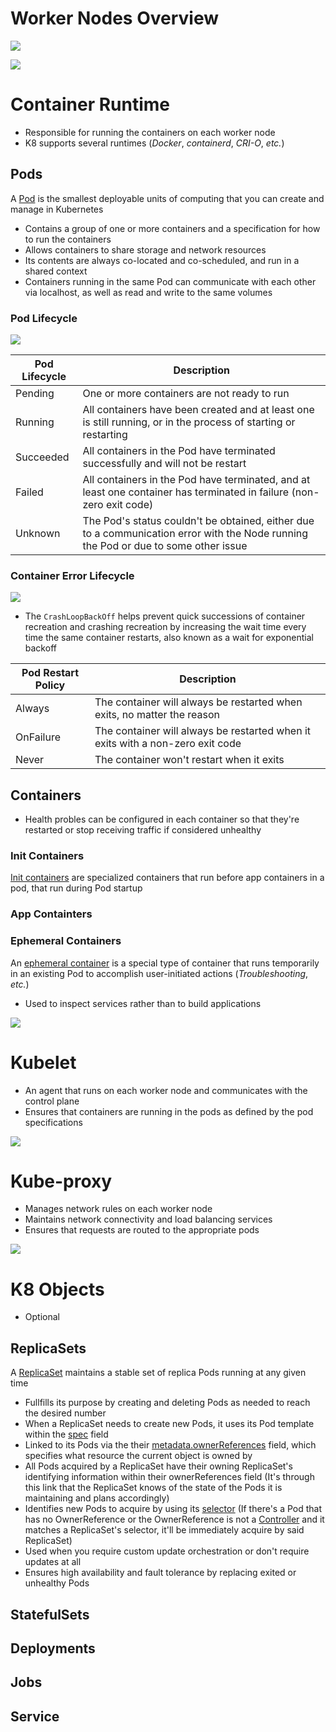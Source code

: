 # Worker Nodes Overview

![](https://github.com/JonmarCorpuz/SecondBrain/blob/main/Assets/More%20Assets/Screenshot%202024-11-14%20171455.png)

![](https://github.com/JonmarCorpuz/SecondBrain/blob/main/Assets/Whitespace.png)

# Container Runtime

* Responsible for running the containers on each worker node
* K8 supports several runtimes (*Docker*, *containerd*, *CRI-O*, *etc.*)

## Pods

A [Pod](https://kubernetes.io/docs/concepts/workloads/pods/#:~:text=the%20smallest%20deployable%20units%20of%20computing%20that%20you%20can%20create%20and%20manage%20in%20Kubernetes) is the smallest deployable units of computing that you can create and manage in Kubernetes

* Contains a group of one or more containers and a specification for how to run the containers
* Allows containers to share storage and network resources
* Its contents are always co-located and co-scheduled, and run in a shared context
* Containers running in the same Pod can communicate with each other via localhost, as well as read and write to the same volumes

### Pod Lifecycle

![](https://github.com/JonmarCorpuz/SecondBrain/blob/main/Assets/More%20Assets/Screenshot%202024-11-14%20181849.png)

| Pod Lifecycle | Description |
| --- | --- |
| Pending | One or more containers are not ready to run |
| Running | All containers have been created and at least one is still running, or in the process of starting or restarting |
| Succeeded | All containers in the Pod have terminated successfully and will not be restart |
| Failed | All containers in the Pod have terminated, and at least one container has terminated in failure (non-zero exit code) |
| Unknown | The Pod's status couldn't be obtained, either due to a communication error with the Node running the Pod or due to some other issue |

### Container Error Lifecycle

![](https://github.com/JonmarCorpuz/SecondBrain/blob/main/Assets/More%20Assets/Screenshot%202024-11-14%20192429.png)

* The `CrashLoopBackOff` helps prevent quick successions of container recreation and crashing recreation by increasing the wait time every time the same container restarts, also known as a wait for exponential backoff

| Pod Restart Policy | Description |
| --- | --- |
| Always | The container will always be restarted when exits, no matter the reason |
| OnFailure | The container will always be restarted when it exits with a non-zero exit code |
| Never | The container won't restart when it exits |

## Containers

* Health probles can be configured in each container so that they're restarted or stop receiving traffic if considered unhealthy

### Init Containers

[Init containers](https://kubernetes.io/docs/concepts/workloads/pods/init-containers/#:~:text=specialized%20containers%20that,Pod) are specialized containers that run before app containers in a pod, that run during Pod startup

### App Containters

### Ephemeral Containers

An [ephemeral container](https://kubernetes.io/docs/concepts/workloads/pods/ephemeral-containers/#:~:text=a%20special%20type,accomplish%20user%2Dinitiated) is a special type of container that runs temporarily in an existing Pod to accomplish user-initiated actions (*Troubleshooting*, *etc.*)

* Used to inspect services rather than to build applications

![](https://github.com/JonmarCorpuz/SecondBrain/blob/main/Assets/Whitespace.png)

# Kubelet

* An agent that runs on each worker node and communicates with the control plane
* Ensures that containers are running in the pods as defined by the pod specifications

![](https://github.com/JonmarCorpuz/SecondBrain/blob/main/Assets/Whitespace.png)

# Kube-proxy

* Manages network rules on each worker node
* Maintains network connectivity and load balancing services
* Ensures that requests are routed to the appropriate pods

![](https://github.com/JonmarCorpuz/SecondBrain/blob/main/Assets/Whitespace.png)

# K8 Objects

* Optional

## ReplicaSets

A [ReplicaSet](https://kubernetes.io/docs/concepts/workloads/controllers/replicaset/#:~:text=purpose%20is%20to-,maintain%20a%20stable%20set%20of%20replica%20Pods%20running%20at%20any%20given%20time,-.%20Usually%2C%20you%20define) maintains a stable set of replica Pods running at any given time

* Fullfills its purpose by creating and deleting Pods as needed to reach the desired number
* When a ReplicaSet needs to create new Pods, it uses its Pod template within the [spec](link.com) field 
* Linked to its Pods via the their [metadata.ownerReferences](https://kubernetes.io/docs/concepts/workloads/controllers/replicaset/#:~:text=purpose%20is%20to-,maintain%20a%20stable%20set%20of%20replica%20Pods%20running%20at%20any%20given%20time,-.%20Usually%2C%20you%20define) field, which specifies what resource the current object is owned by
* All Pods acquired by a ReplicaSet have their owning ReplicaSet's identifying information within their ownerReferences field (It's through this link that the ReplicaSet knows of the state of the Pods it is maintaining and plans accordingly)
* Identifies new Pods to acquire by using its [selector](link.com) (If there's a Pod that has no OwnerReference or the OwnerReference is not a [Controller](https://kubernetes.io/docs/concepts/architecture/controller/#:~:text=a%20control%20loop%20is%20a%20non%2Dterminating%20loop%20that%20regulates%20the%20state%20of%20a%20system) and it matches a ReplicaSet's selector, it'll be immediately acquire by said ReplicaSet)
* Used when you require custom update orchestration or don't require updates at all
* Ensures high availability and fault tolerance by replacing exited or unhealthy Pods 

## StatefulSets

## Deployments

## Jobs

## Service
